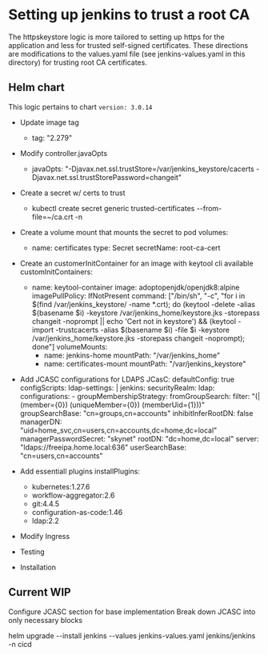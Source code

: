# Setting up jenkins to trust a root CA

The httpskeystore logic is more tailored to setting up https for the application and less for trusted self-signed certificates.
These directions are modifications to the values.yaml file (see jenkins-values.yaml in this directory) for trusting root CA certificates.

## Helm chart
This logic pertains to chart `version: 3.0.14`
* Update image tag
    * tag: "2.279"
* Modify controller.javaOpts
    * javaOpts: "-Djavax.net.ssl.trustStore=/var/jenkins_keystore/cacerts -Djavax.net.ssl.trustStorePassword=changeit"
* Create a secret w/ certs to trust
    * kubectl create secret generic trusted-certificates --from-file=~/ca.crt -n <namespace>
* Create a volume mount that mounts the secret to pod
    volumes:
    - name: certificates
      type: Secret
      secretName: root-ca-cert
* Create an customerInitContainer for an image with keytool cli available
  customInitContainers:
  - name: keytool-container
    image: adoptopenjdk/openjdk8:alpine
    imagePullPolicy: IfNotPresent
    command: ["/bin/sh", "-c", "for i in $(find /var/jenkins_keystore/ -name *.crt); do 
              (keytool -delete -alias $(basename $i) -keystore /var/jenkins_home/keystore.jks -storepass changeit -noprompt || echo 'Cert not in keystore') && 
              (keytool -import -trustcacerts -alias $(basename $i) -file $i -keystore /var/jenkins_home/keystore.jks -storepass changeit -noprompt); done"]
    volumeMounts:
    - name: jenkins-home
      mountPath: "/var/jenkins_home"
    - name: certificates-mount
      mountPath: "/var/jenkins_keystore"
* Add JCASC configurations for LDAPS
  JCasC:
    defaultConfig: true
    configScripts:
      ldap-settings: |
        jenkins:
          securityRealm:
            ldap:
              configurations:
              - groupMembershipStrategy:
                  fromGroupSearch:
                    filter: "(| (member={0}) (uniqueMember={0}) (memberUid={1}))"
                groupSearchBase: "cn=groups,cn=accounts"
                inhibitInferRootDN: false
                managerDN: "uid=home_svc,cn=users,cn=accounts,dc=home,dc=local"
                managerPasswordSecret: "skynet"
                rootDN: "dc=home,dc=local"
                server: "ldaps://freeipa.home.local:636"
                userSearchBase: "cn=users,cn=accounts"
* Add essentiall plugins
  installPlugins:
    - kubernetes:1.27.6
    - workflow-aggregator:2.6
    - git:4.4.5
    - configuration-as-code:1.46
    - ldap:2.2
* Modify Ingress

* Testing

* Installation

## Current WIP
Configure JCASC section for base implementation
Break down JCASC into only necessary blocks

helm upgrade --install jenkins --values jenkins-values.yaml jenkins/jenkins -n cicd